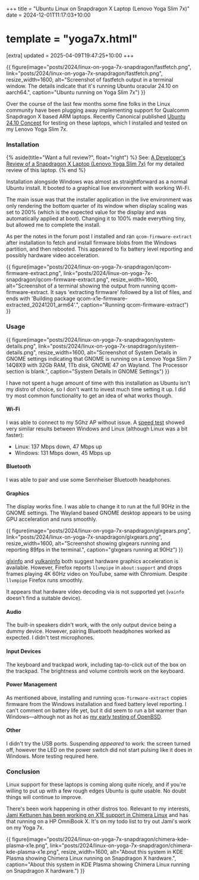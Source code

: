 +++
title = "Ubuntu Linux on Snapdragon X Laptop (Lenovo Yoga Slim 7x)"
date = 2024-12-01T11:17:03+10:00
# template = "yoga7x.html"

[extra]
updated = 2025-04-09T19:47:25+10:00
+++

{{ figure(image="posts/2024/linux-on-yoga-7x-snapdragon/fastfetch.png",
   link="posts/2024/linux-on-yoga-7x-snapdragon/fastfetch.png",
   resize_width=1600,
   alt="Screenshot of fastfetch output in a terminal window. The details indicate that it's running Ubuntu oracular 24.10 on aarch64.",
   caption="Ubuntu running on Yoga Slim 7x") }}

Over the course of the last few months some fine folks in the Linux community
have been plugging away implementing support for Qualcomm Snapdragon X based
ARM laptops. Recently Canonical published [Ubuntu 24.10
Concept][ubuntu-concept] for testing on these laptops, which I
installed and tested on my Lenovo Yoga Slim 7x.

<!-- more -->

### Installation

{% aside(title="Want a full review?", float="right") %}
See: [A Developer's Review of a Snapdragon X Laptop (Lenovo Yoga Slim 7x)](@/posts/2024/yoga-7x-snapdragon-developer-review/index.md)
for my detailed review of this laptop.
{% end %}

Installation alongside Windows was almost as straightforward as a normal Ubuntu
install. It booted to a graphical live environment with working Wi-Fi.

The main issue was that the installer application in the live environment was only
rendering the bottom quarter of its window when display scaling was set to 200%
(which is the expected value for the display and was automatically applied at
boot). Changing it to 100% made everything tiny, but allowed me to complete the
install.

As per the notes in the forum post I installed and ran `qcom-firmware-extract`
after installation to fetch and install firmware blobs from the Windows
partition, and then rebooted. This appeared to fix battery level reporting and
possibly hardware video acceleration.

{{ figure(image="posts/2024/linux-on-yoga-7x-snapdragon/qcom-firmware-extract.png",
   link="posts/2024/linux-on-yoga-7x-snapdragon/qcom-firmware-extract.png",
   resize_width=1600,
   alt="Screenshot of a terminal showing the output from running qcom-firmware-extract. It says 'extracting firmware' followed by a list of files, and ends with 'Building package qcom-x1e-firmware-extracted_20241201_arm64'.",
   caption="Running qcom-firmware-extract") }}

### Usage

{{ figure(image="posts/2024/linux-on-yoga-7x-snapdragon/system-details.png",
   link="posts/2024/linux-on-yoga-7x-snapdragon/system-details.png",
   resize_width=1600,
   alt="Screenshot of System Details in GNOME settings indicating that GNOME is running on a Lenovo Yoga Slim 7 14Q8X9 with 32Gb RAM, 1Tb disk, GNOME 47 on Wayland. The Processor section is blank.",
   caption="System Details in GNOME Settings") }}

I have not spent a huge amount of time with this installation as Ubuntu isn't my
distro of choice, so I don't want to invest much time setting it up. I did
try most common functionality to get an idea of what works though.

#### Wi-Fi

I was able to connect to my 5Ghz AP without issue. A [speed test] showed very
similar results between Windows and Linux (although Linux was a bit faster):

- Linux: 137 Mbps down, 47 Mbps up
- Windows: 131 Mbps down, 45 Mbps up

#### Bluetooth

I was able to pair and use some Sennheiser Bluetooth headphones.

#### Graphics

The display works fine. I was able to change it to run at the full 90Hz in the
GNOME settings. The Wayland based GNOME desktop appears to be using GPU
acceleration and runs smoothly.

{{ figure(image="posts/2024/linux-on-yoga-7x-snapdragon/glxgears.png",
   link="posts/2024/linux-on-yoga-7x-snapdragon/glxgears.png",
   resize_width=1600,
   alt="Screenshot showing glxgears running and reporting 89fps in the terminal.",
   caption="glxgears running at 90Hz") }}

[glxinfo](glxinfo.txt) and [vulkaninfo](vulkaninfo.txt) both suggest hardware
graphics acceleration is available. However, Firefox reports `llvmpipe` in
`about:support` and drops frames playing 4K 60Hz video on YouTube, same with
Chromium. Despite `llvmpipe` Firefox runs smoothly.

It appears that hardware video decoding via is not supported yet (`vainfo`
doesn't find a suitable device).

#### Audio

The built-in speakers didn't work, with the only output device being a dummy device.
However, pairing Bluetooth headphones worked as expected. I didn't test microphones.

#### Input Devices

The keyboard and trackpad work, including tap-to-click out of the box on the
trackpad. The brightness and volume controls work on the keyboard.

#### Power Management

As mentioned above, installing and running `qcom-firmware-extract` copies
firmware from the Windows installation and fixed battery level reporting. I
can't comment on battery life yet, but it did seem to run a bit warmer than
Windows—although not as hot as
[my early testing of OpenBSD](@/posts/2024/yoga-7x-snapdragon-developer-review/index.md#non-windows-operating-systems).

#### Other

I didn't try the USB ports. Suspending _appeared_ to work: the screen turned
off, however the LED on the power switch did not start pulsing like it does in
Windows. More testing required here.

### Conclusion

Linux support for these laptops is coming along quite nicely, and if you're
willing to put up with a few rough edges Ubuntu is quite usable. No doubt
things will continue to improve.

There's been work happening in other distros too. Relevant to my interests,
[Jami Kettunen has been working on X1E support in Chimera Linux][JamiKettunen]
and has that running on a HP OmniBook X. It's on my todo list to try out Jami's
work on my Yoga 7x.

{{ figure(image="posts/2024/linux-on-yoga-7x-snapdragon/chimera-kde-plasma-x1e.png",
   link="posts/2024/linux-on-yoga-7x-snapdragon/chimera-kde-plasma-x1e.png",
   resize_width=1600,
   alt="About this system in KDE Plasma showing Chimera Linux running on Snapdragon X hardware.",
   caption="About this system in KDE Plasma showing Chimera Linux running on Snapdragon X hardware.") }}


[JamiKettunen]: https://github.com/JamiKettunen/cports/tree/x1e
[ubuntu-concept]: https://discourse.ubuntu.com/t/ubuntu-24-10-concept-snapdragon-x-elite/48800/1
[speed test]: https://www.speedtest.net/
